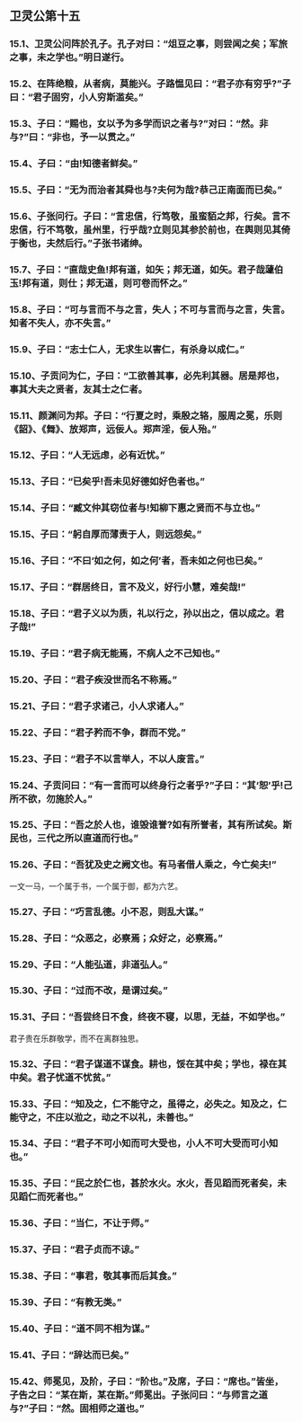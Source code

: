 ## 卫灵公第十五

### 15.1、卫灵公问阵於孔子。孔子对曰：“俎豆之事，则尝闻之矣；军旅之事，未之学也。”明日遂行。

### 15.2、在阵绝粮，从者病，莫能兴。子路愠见曰：“君子亦有穷乎?”子曰：“君子固穷，小人穷斯滥矣。”

### 15.3、子曰：“赐也，女以予为多学而识之者与?”对曰：“然。非与?”曰：“非也，予一以贯之。”

### 15.4、子曰：“由!知德者鲜矣。”

### 15.5、子曰：“无为而治者其舜也与?夫何为哉?恭己正南面而已矣。”

### 15.6、子张问行。子曰：“言忠信，行笃敬，虽蛮貊之邦，行矣。言不忠信，行不笃敬，虽州里，行乎哉?立则见其参於前也，在舆则见其倚于衡也，夫然后行。”子张书诸绅。

### 15.7、子曰：“直哉史鱼!邦有道，如矢；邦无道，如矢。君子哉蘧伯玉!邦有道，则仕；邦无道，则可卷而怀之。”

### 15.8、子曰：“可与言而不与之言，失人；不可与言而与之言，失言。知者不失人，亦不失言。”

### 15.9、子曰：“志士仁人，无求生以害仁，有杀身以成仁。”

### 15.10、子贡问为仁，子曰：“工欲善其事，必先利其器。居是邦也，事其大夫之贤者，友其士之仁者。

### 15.11、颜渊问为邦。子曰：“行夏之时，乘殷之辂，服周之冕，乐则《韶》、《舞》、放郑声，远佞人。郑声淫，佞人殆。”

### 15.12、子曰：“人无远虑，必有近忧。”

### 15.13、子曰：“已矣乎!吾未见好德如好色者也。”

### 15.14、子曰：“臧文仲其窃位者与!知柳下惠之贤而不与立也。”

### 15.15、子曰：“躬自厚而薄责于人，则远怨矣。”

### 15.16、子曰：“不曰‘如之何，如之何’者，吾未如之何也已矣。”

### 15.17、子曰：“群居终日，言不及义，好行小慧，难矣哉!”

### 15.18、子曰：“君子义以为质，礼以行之，孙以出之，信以成之。君子哉!”

### 15.19、子曰：“君子病无能焉，不病人之不己知也。”

### 15.20、子曰：“君子疾没世而名不称焉。”

### 15.21、子曰：“君子求诸己，小人求诸人。”

### 15.22、子曰：“君子矜而不争，群而不党。”

### 15.23、子曰：“君子不以言举人，不以人废言。”

### 15.24、子贡问曰：“有一言而可以终身行之者乎?”子曰：“其‘恕’乎!己所不欲，勿施於人。”

### 15.25、子曰：“吾之於人也，谁毁谁誉?如有所誉者，其有所试矣。斯民也，三代之所以直道而行也。”

### 15.26、子曰：“吾犹及史之阙文也。有马者借人乘之，今亡矣夫!”

一文一马，一个属于书，一个属于御，都为六艺。

### 15.27、子曰：“巧言乱德。小不忍，则乱大谋。”

### 15.28、子曰：“众恶之，必察焉；众好之，必察焉。”

### 15.29、子曰：“人能弘道，非道弘人。”

### 15.30、子曰：“过而不改，是谓过矣。”

### 15.31、子曰：“吾尝终日不食，终夜不寝，以思，无益，不如学也。”

君子贵在乐群敬学，而不在离群独思。

### 15.32、子曰：“君子谋道不谋食。耕也，馁在其中矣；学也，禄在其中矣。君子忧道不忧贫。”

### 15.33、子曰：“知及之，仁不能守之，虽得之，必失之。知及之，仁能守之，不庄以涖之，动之不以礼，未善也。”

### 15.34、子曰：“君子不可小知而可大受也，小人不可大受而可小知也。”

### 15.35、子曰：“民之於仁也，甚於水火。水火，吾见蹈而死者矣，未见蹈仁而死者也。”

### 15.36、子曰：“当仁，不让于师。”

### 15.37、子曰：“君子贞而不谅。”

### 15.38、子曰：“事君，敬其事而后其食。”

### 15.39、子曰：“有教无类。”

### 15.40、子曰：“道不同不相为谋。”

### 15.41、子曰：“辞达而已矣。”

### 15.42、师冕见，及阶，子曰：“阶也。”及席，子曰：“席也。”皆坐，子告之曰：“某在斯，某在斯。”师冕出。子张问曰：“与师言之道与?”子曰：“然。固相师之道也。”
